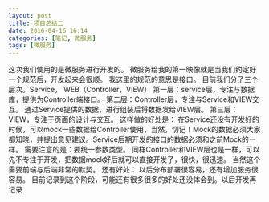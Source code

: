 ```yaml
---
layout: post
title: 项目总结二
date: 2016-04-16 16:14
categories: [笔记, 微服务]
tags: [微服务]
---
```

这次我们使用的是微服务进行开发的。
微服务给我的第一映像就是当我们约定好一个规范后，开发起来会很顺。
我这里的规范的意思是接口。
目前我们分了三个层次。Service， WEB（Controller，VIEW）
第一层：service层，专注与数据库，提供为Controller端接口。
第二层：Controller层，专注与Service和VIEW交互。
通过Service提供的数据，进行组装后将数据发给VIEW层。
第三层：VIEW，专注于页面的设计与交互。
这样做的好处是：
在Service还没有开发好的时候，可以mock一些数据给Controller使用，当然，切记！Mock的数据必须大家都知晓，并提出意见建议。Service后期开发的接口的数据必须和之前Mock的一样。
需要注意的是：要统一参数类型。
同样Controller和VIEW层也是一样，可以先不专注于开发，把数据mock好后就可以直接开发了，很快，很迅速。
当然这个需要前端与后端非常的默契。
还有好处：
以后分布部署很容易，还有增加服务很容易。
目前记录到这个阶段，可能还有很多很多的好处还没体会到。以后开发再记录
